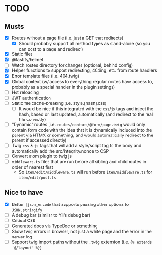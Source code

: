 # TODO

## Musts

- [x] Routes without a page file (i.e. just a GET that redirects)
  - [x] Should probably support all method types as stand-alone (so you can post to a page and redirect)
- [x] Static files
- [x] @fastify/helmet
- [ ] Watch routes directory for changes (optional, behind config)
- [x] Helper functions to support redirecting, 404ing, etc. from route handlers
- [x] Error template files (i.e. 404.twig)
- [x] Global context (w/ access to everything regular routes have access to, probably as a special handler in the plugin settings)
- [ ] Hot reloading
- [ ] JWT authentication
- [ ] Static file cache-breaking (i.e. style.[hash].css)
  - [ ] It would be nice if this integrated with the `css`/`js` tags and inject the hash, based on last updated, automatically (and redirect to the real file correctly)
- [ ] "Dynamic" routes (i.e. `routes/contact/@form/page.twig` would only contain form code with the idea that it is dynamically included into the parent via HTMX or something, and would automatically redirect to the parent if accessed directly)
- [ ] Twig `css` & `js` tags that will add a style/script tag to the body and automatically add the src/integrity/nonce to CSP
- [ ] Convert atom plugin to twig js
- [ ] `middleware.ts` files that are run before all sibling and child routes in order of nearest first
  - So `item/edit/middleware.ts` will run before `item/middleware.ts` for `item/edit/post.ts`

## Nice to have

- [x] Better `|json_encode` that supports passing other options to `JSON.stringify`
- [ ] A debug bar (similar to Yii's debug bar)
- [ ] Critical CSS
- [ ] Generated docs via TypeDoc or something
- [ ] Show twig errors in browser, not just a white page and the error in the server log
- [ ] Support twig import paths without the `.twig` extension (i.e. `{% extends '@/layout' %}`)
